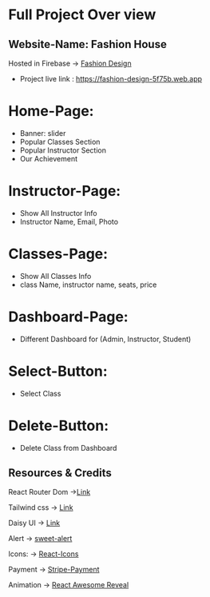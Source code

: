 # Full Project Over view

## Website-Name: Fashion House

 Hosted in Firebase -> [Fashion Design]()
* Project live link : https://fashion-design-5f75b.web.app

# Home-Page:

* Banner: slider
* Popular Classes Section
* Popular Instructor Section
* Our Achievement

# Instructor-Page:

* Show All Instructor Info
* Instructor Name, Email, Photo

# Classes-Page:

* Show All Classes Info
* class Name, instructor name, seats, price

# Dashboard-Page:
* Different Dashboard for (Admin, Instructor, Student)


# Select-Button:

* Select Class

# Delete-Button:

* Delete Class from Dashboard

## Resources & Credits

React Router Dom ->[Link](https://reactrouter.com/en/main/start/tutorial)

Tailwind css -> [Link](https://tailwindcss.com/)

Daisy UI -> [Link](https://daisyui.com/)

Alert -> [sweet-alert](https://sweetalert2.github.io/)

Icons: -> [React-Icons](https://react-icons.github.io/react-icons/)

Payment -> [Stripe-Payment](https://stripe.com/)

Animation -> [React Awesome Reveal](https://react-awesome-reveal.morello.dev/)

